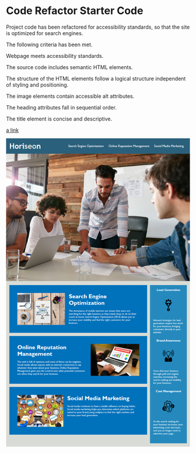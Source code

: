 # Code Refactor Starter Code

Project code has been refactored for accessibility standards, so that the site is optimized for search engines.

The following criteria has been met.

Webpage meets accessibility standards.

The source code includes semantic HTML elements.

The structure of the HTML elements follow a logical structure independent of styling and positioning.

The image elements contain accessible alt attributes.

The heading attributes fall in sequential order.

The title element is concise and descriptive.
 
 [a link](https://irjaimes.github.io/horiseon/)

 
 ![Screenshot](assets/images/screen-shot.png)

